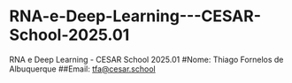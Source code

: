 # RNA-e-Deep-Learning---CESAR-School-2025.01
RNA e Deep Learning - CESAR School 2025.01
#Nome: Thiago Fornelos de Albuquerque
##Email: tfa@cesar.school
